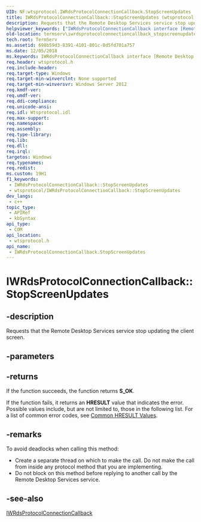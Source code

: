 ```yaml
---
UID: NF:wtsprotocol.IWRdsProtocolConnectionCallback.StopScreenUpdates
title: IWRdsProtocolConnectionCallback::StopScreenUpdates (wtsprotocol.h)
description: Requests that the Remote Desktop Services service stop updating the client screen.
helpviewer_keywords: ["IWRdsProtocolConnectionCallback interface [Remote Desktop Services]","StopScreenUpdates method","IWRdsProtocolConnectionCallback.StopScreenUpdates","IWRdsProtocolConnectionCallback::StopScreenUpdates","StopScreenUpdates","StopScreenUpdates method [Remote Desktop Services]","StopScreenUpdates method [Remote Desktop Services]","IWRdsProtocolConnectionCallback interface","termserv.iwrdsprotocolconnectioncallback_stopscreenupdates","wtsprotocol/IWRdsProtocolConnectionCallback::StopScreenUpdates"]
old-location: termserv\iwrdsprotocolconnectioncallback_stopscreenupdates.htm
tech.root: TermServ
ms.assetid: 698b59d3-8391-4101-801c-8d5fd701a757
ms.date: 12/05/2018
ms.keywords: IWRdsProtocolConnectionCallback interface [Remote Desktop Services],StopScreenUpdates method, IWRdsProtocolConnectionCallback.StopScreenUpdates, IWRdsProtocolConnectionCallback::StopScreenUpdates, StopScreenUpdates, StopScreenUpdates method [Remote Desktop Services], StopScreenUpdates method [Remote Desktop Services],IWRdsProtocolConnectionCallback interface, termserv.iwrdsprotocolconnectioncallback_stopscreenupdates, wtsprotocol/IWRdsProtocolConnectionCallback::StopScreenUpdates
req.header: wtsprotocol.h
req.include-header: 
req.target-type: Windows
req.target-min-winverclnt: None supported
req.target-min-winversvr: Windows Server 2012
req.kmdf-ver: 
req.umdf-ver: 
req.ddi-compliance: 
req.unicode-ansi: 
req.idl: Wtsprotocol.idl
req.max-support: 
req.namespace: 
req.assembly: 
req.type-library: 
req.lib: 
req.dll: 
req.irql: 
targetos: Windows
req.typenames: 
req.redist: 
ms.custom: 19H1
f1_keywords:
 - IWRdsProtocolConnectionCallback::StopScreenUpdates
 - wtsprotocol/IWRdsProtocolConnectionCallback::StopScreenUpdates
dev_langs:
 - c++
topic_type:
 - APIRef
 - kbSyntax
api_type:
 - COM
api_location:
 - wtsprotocol.h
api_name:
 - IWRdsProtocolConnectionCallback.StopScreenUpdates
---
```


# IWRdsProtocolConnectionCallback::StopScreenUpdates


## -description

Requests that the Remote Desktop Services service stop updating the client screen.

## -parameters

## -returns

If the function succeeds, the function returns <b>S_OK</b>.

If the function fails, it returns an <b>HRESULT</b> value that indicates the error. Possible values include, but are not limited to, those in the following list. For a list of common error codes, see <a href="https://docs.microsoft.com/windows/desktop/SecCrypto/common-hresult-values">Common HRESULT Values</a>.

## -remarks

To avoid deadlocks when calling this method:

<ul>
<li>Create a separate thread on which to make the call. Do not make the call from inside any protocol method that you are implementing.</li>
<li>Do not block on this method before replying to another call by the Remote Desktop Services service.</li>
</ul>

## -see-also

<a href="https://docs.microsoft.com/windows/desktop/api/wtsprotocol/nn-wtsprotocol-iwrdsprotocolconnectioncallback">IWRdsProtocolConnectionCallback</a>

